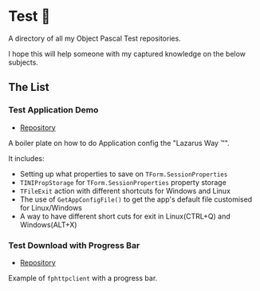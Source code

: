 # Test 🌟

A directory of all my Object Pascal Test repositories.

I hope this will help someone with my captured knowledge on the below subjects.

## The List

### Test Application Demo

- [Repository](https://github.com/gcarreno/TestApplicationDemo)

A boiler plate on how to do Application config the "Lazarus Way ™".

It includes:

- Setting up what properties to save on `TForm.SessionProperties`
- `TINIPropStorage` for `TForm.SessionProperties` property storage
- `TFileExit` action with different shortcuts for Windows and Linux
- The use of `GetAppConfigFile()` to get the app's default file customised for Linux/Windows
- A way to have different short cuts for exit in Linux(CTRL+Q) and Windows(ALT+X)

### Test Download with Progress Bar

- [Repository](https://github.com/gcarreno/TestDownloadProgressBar)

Example of `fphttpclient` with a progress bar.
